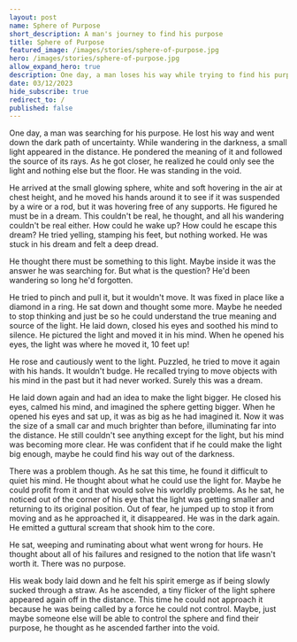 ```yaml
---
layout: post
name: Sphere of Purpose
short_description: A man's journey to find his purpose
title: Sphere of Purpose
featured_image: /images/stories/sphere-of-purpose.jpg
hero: /images/stories/sphere-of-purpose.jpg
allow_expand_hero: true
description: One day, a man loses his way while trying to find his purpose.
date: 03/12/2023
hide_subscribe: true
redirect_to: /
published: false
---
```

One day, a man was searching for his purpose. He lost his way and went down the dark path of uncertainty. While wandering in the darkness, a small light appeared in the distance. He pondered the meaning of it and followed the source of its rays. As he got closer, he realized he could only see the light and nothing else but the floor. He was standing in the void.

He arrived at the small glowing sphere, white and soft hovering in the air at chest height, and he moved his hands around it to see if it was suspended by a wire or a rod, but it was hovering free of any supports. He figured he must be in a dream. This couldn't be real, he thought, and all his wandering couldn't be real either. How could he wake up? How could he escape this dream? He tried yelling, stamping his feet, but nothing worked. He was stuck in his dream and felt a deep dread.

He thought there must be something to this light. Maybe inside it was the answer he was searching for. But what is the question? He'd been wandering so long he'd forgotten.

He tried to pinch and pull it, but it wouldn't move. It was fixed in place like a diamond in a ring. He sat down and thought some more. Maybe he needed to stop thinking and just be so he could understand the true meaning and source of the light. He laid down, closed his eyes and soothed his mind to silence. He pictured the light and moved it in his mind. When he opened his eyes, the light was where he moved it, 10 feet up!

He rose and cautiously went to the light. Puzzled, he tried to move it again with his hands. It wouldn't budge. He recalled trying to move objects with his mind in the past but it had never worked. Surely this was a dream.

He laid down again and had an idea to make the light bigger. He closed his eyes, calmed his mind, and imagined the sphere getting bigger. When he opened his eyes and sat up, it was as big as he had imagined it. Now it was the size of a small car and much brighter than before, illuminating far into the distance. He still couldn't see anything except for the light, but his mind was becoming more clear. He was confident that if he could make the light big enough, maybe he could find his way out of the darkness.

There was a problem though. As he sat this time, he found it difficult to quiet his mind. He thought about what he could use the light for. Maybe he could profit from it and that would solve his worldly problems. As he sat, he noticed out of the corner of his eye that the light was getting smaller and returning to its original position. Out of fear, he jumped up to stop it from moving and as he approached it, it disappeared. He was in the dark again. He emitted a guttural scream that shook him to the core.

He sat, weeping and ruminating about what went wrong for hours. He thought about all of his failures and resigned to the notion that life wasn't worth it. There was no purpose.

His weak body laid down and he felt his spirit emerge as if being slowly sucked through a straw. As he ascended, a tiny flicker of the light sphere appeared again off in the distance. This time he could not approach it because he was being called by a force he could not control. Maybe, just maybe someone else will be able to control the sphere and find their purpose, he thought as he ascended farther into the void.
